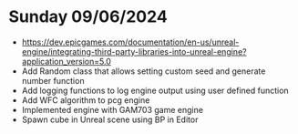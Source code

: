 # Sunday 09/06/2024

- https://dev.epicgames.com/documentation/en-us/unreal-engine/integrating-third-party-libraries-into-unreal-engine?application_version=5.0
- Add Random class that allows setting custom seed and generate number function
- Add logging functions to log engine output using user defined function
- Add WFC algorithm to pcg engine
- Implemented engine with GAM703 game engine
- Spawn cube in Unreal scene using BP in Editor
